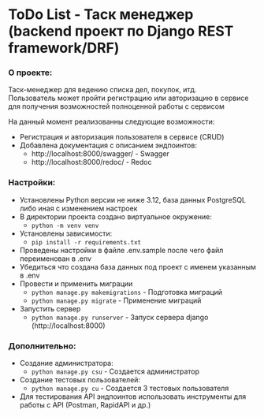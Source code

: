 # ToDo List - Таск менеджер (backend проект по Django REST framework/DRF)

### О проекте:
Таск-менеджер для ведению списка дел, покупок, итд.<br>
Пользователь может пройти регистрацию или авторизацию в сервисе для получения возможностей полноценной работы с сервисом
<br>

На данный момент реализованны следующие возможности:

- Регистрация и авторизация пользователя в сервисе (CRUD)
- Добавлена документация с описанием эндпоинтов:
  - http://localhost:8000/swagger/ - Swagger
  - http://localhost:8000/redoc/ - Redoc


### Настройки:
- Установлены Python версии не ниже 3.12, база данных PostgreSQL либо иная с изменением настроек
- В директории проекта создано виртуальное окружение:
    - ```python -m venv venv```
- Установлены зависимости:
    - ```pip install -r requirements.txt```
- Проведены настройки в файле .env.sample после чего файл переименован в .env
- Убедиться что создана база данных под проект с именем указанным в .env
- Провести и применить миграции
  - ```python manage.py makemigrations``` - Подготовка миграций
  - ```python manage.py migrate``` - Применение миграций
- Запустить сервер
  - ```python manage.py runserver``` - Запуск сервера django (http://localhost:8000)

### Дополнительно:
- Создание администратора:
    - ```python manage.py csu``` - Создается администратор
- Создание тестовых пользователей:
    - ```python manage.py cu``` - Создается 3 тестовых пользователя
- Для тестирования API эндпоинтов использовать инструменты для работы с API (Postman, RapidAPI и др.)